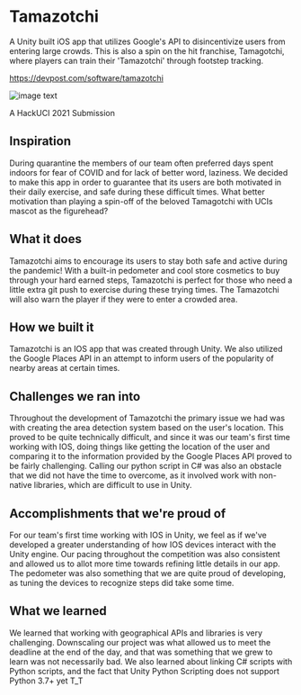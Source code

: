 # Tamazotchi
A Unity built iOS app that utilizes Google's API to disincentivize users from entering large crowds. This is also a spin on the hit franchise, Tamagotchi, where players can train their 'Tamazotchi' through footstep tracking.

https://devpost.com/software/tamazotchi

![image text](https://d112y698adiu2z.cloudfront.net/photos/production/software_photos/001/375/976/datas/gallery.jpg)

A HackUCI 2021 Submission
 
## Inspiration
During quarantine the members of our team often preferred days spent indoors for fear of COVID and for lack of better word, laziness. We decided to make this app in order to guarantee that its users are both motivated in their daily exercise, and safe during these difficult times. What better motivation than playing a spin-off of the beloved Tamagotchi with UCIs mascot as the figurehead? 
## What it does
Tamazotchi aims to encourage its users to stay both safe and active during the pandemic! With a built-in pedometer and cool store cosmetics to buy through your hard earned steps, Tamazotchi is perfect for those who need a little extra git push to exercise during these trying times. The Tamazotchi will also warn the player if they were to enter a crowded area.
## How we built it
Tamazotchi is an IOS app that was created through Unity. We also utilized the Google Places API in an attempt to inform users of the popularity of nearby areas at certain times. 
## Challenges we ran into
Throughout the development of Tamazotchi the primary issue we had was with creating the area detection system based on the user's location. This proved to be quite technically difficult, and since it was our team's first time working with IOS, doing things like getting the location of the user and comparing it to the information provided by the Google Places API proved to be fairly challenging. Calling our python script in C# was also an obstacle that we did not have the time to overcome, as it involved work with non-native libraries, which are difficult to use in Unity.
## Accomplishments that we're proud of
For our team's first time working with IOS in Unity, we feel as if we've developed a greater understanding of how IOS devices interact with the Unity engine. Our pacing throughout the competition was also consistent and allowed us to allot more time towards refining little details in our app. The pedometer was also something that we are quite proud of developing, as tuning the devices to recognize steps did take some time.
## What we learned
We learned that working with geographical APIs and libraries is very challenging. Downscaling our project was what allowed us to meet the deadline at the end of the day, and that was something that we grew to learn was not necessarily bad. We also learned about linking C# scripts with Python scripts, and the fact that Unity Python Scripting does not support Python 3.7+ yet T_T

